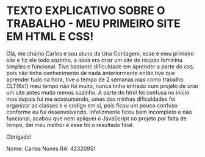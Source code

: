 # TEXTO EXPLICATIVO SOBRE O TRABALHO - MEU PRIMEIRO SITE EM HTML E CSS! #
Olá, me chamo Carlos e sou aluno da Una Contagem, esse é meu primeiro site e fiz ele todo sozinho, a ideia era criar um site de roupas feminina simples e funcional.
Tive bastante dificuldade em aprender a parte do css, pois não tinha conhecimento de nada anteriormente então tive que aprender tudo na hora, tive o tempo de 2 semanas mas como trabalho CLT(6x1) meu tempo não foi muito, nunca tinha entrado num projeto de criar um site antes muito menos sozinho. A parte do html foi confusa no inicio mas depois fui me acostumando, umas das minhas dificuldades foi organizar as classes e o codigo em si, pois ficou um pouco confuso conforme eu fui desenvolvendo.
Infelizmente ficou bem incompleto e não funcional, acabou que nem apliquei o JavaScript no projeto por falta de tempo, dei meu melhor e esse foi o resultado final.

Obrigado!

Nome: Carlos Nunes
RA: 42320951
